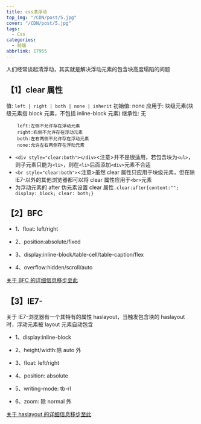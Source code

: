 ```yaml
---
title: css清浮动
top_img: "/CDN/post/5.jpg"
cover: "/CDN/post/5.jpg"
tags:
  - Css
categories:
  - 前端
abbrlink: 17955
---
```


人们经常谈起清浮动，其实就是解决浮动元素的包含块高度塌陷的问题

## 【1】clear 属性

值: `left | right | both | none | inherit`
初始值: none
应用于: 块级元素(块级元素指 block 元素，不包括 inline-block 元素)
继承性: 无

```
    left:左侧不允许存在浮动元素
    right:右侧不允许存在浮动元素
    both:左右两侧不允许存在浮动元素
    none:允许左右两侧存在浮动元素
```

- `<div style="clear:both"></div>`<注意>并不是很适用，若包含块为`<ul>`，则子元素只能为`<li>`，则在`<li>`后面添加`<div>`元素不合适
- `<br style="clear:both">`<注意>虽然 clear 属性只应用于块级元素，但在除 IE7-以外的其他浏览器都可以将 clear 属性应用于`<br>`元素
- 为浮动元素的 after 伪元素设置 clear 属性`.clear:after{content:""; display: block; clear: both;}`

## 【2】BFC

- 1、float: left/right

- 2、position:absolute/fixed

- 3、display:inline-block/table-cell/table-caption/flex

- 4、overflow:hidden/scroll/auto

[关于 BFC 的详细信息移步至此](https://www.cnblogs.com/xiaohuochai/p/5248536.html)

## 【3】IE7-

关于 IE7-浏览器有一个其特有的属性 haslayout，当触发包含块的 haslayout 时，浮动元素被 layout 元素自动包含

- 1、display:inline-block

- 2、height/width:除 auto 外

- 3、float: left/right

- 4、position: absolute

- 5、writing-mode: tb-rl

- 6、zoom: 除 normal 外

[关于 haslayout 的详细信息移步至此](https://www.cnblogs.com/xiaohuochai/p/4845314.html)

